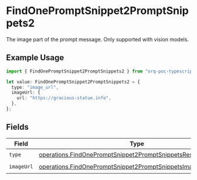 # FindOnePromptSnippet2PromptSnippets2

The image part of the prompt message. Only supported with vision models.

## Example Usage

```typescript
import { FindOnePromptSnippet2PromptSnippets2 } from "orq-poc-typescript-multi-env-version/models/operations";

let value: FindOnePromptSnippet2PromptSnippets2 = {
  type: "image_url",
  imageUrl: {
    url: "https://gracious-statue.info",
  },
};
```

## Fields

| Field                                                                                                                                          | Type                                                                                                                                           | Required                                                                                                                                       | Description                                                                                                                                    |
| ---------------------------------------------------------------------------------------------------------------------------------------------- | ---------------------------------------------------------------------------------------------------------------------------------------------- | ---------------------------------------------------------------------------------------------------------------------------------------------- | ---------------------------------------------------------------------------------------------------------------------------------------------- |
| `type`                                                                                                                                         | [operations.FindOnePromptSnippet2PromptSnippetsResponse200Type](../../models/operations/findonepromptsnippet2promptsnippetsresponse200type.md) | :heavy_check_mark:                                                                                                                             | N/A                                                                                                                                            |
| `imageUrl`                                                                                                                                     | [operations.FindOnePromptSnippet2PromptSnippetsImageUrl](../../models/operations/findonepromptsnippet2promptsnippetsimageurl.md)               | :heavy_check_mark:                                                                                                                             | N/A                                                                                                                                            |
